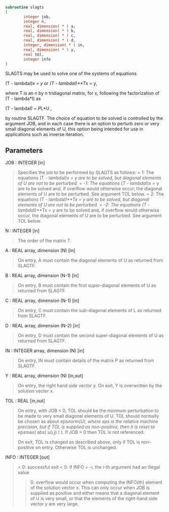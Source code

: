 ```fortran
subroutine slagts
(
        integer job,
        integer n,
        real, dimension( * ) a,
        real, dimension( * ) b,
        real, dimension( * ) c,
        real, dimension( * ) d,
        integer, dimension( * ) in,
        real, dimension( * ) y,
        real tol,
        integer info
)
```

SLAGTS may be used to solve one of the systems of equations

(T - lambda*I)*x = y   or   (T - lambda*I)**T*x = y,

where T is an n by n tridiagonal matrix, for x, following the
factorization of (T - lambda*I) as

(T - lambda*I) = P*L*U ,

by routine SLAGTF. The choice of equation to be solved is
controlled by the argument JOB, and in each case there is an option
to perturb zero or very small diagonal elements of U, this option
being intended for use in applications such as inverse iteration.

## Parameters
JOB : INTEGER [in]
> Specifies the job to be performed by SLAGTS as follows:
> =  1: The equations  (T - lambda*I)x = y  are to be solved,
> but diagonal elements of U are not to be perturbed.
> = -1: The equations  (T - lambda*I)x = y  are to be solved
> and, if overflow would otherwise occur, the diagonal
> elements of U are to be perturbed. See argument TOL
> below.
> =  2: The equations  (T - lambda*I)**Tx = y  are to be solved,
> but diagonal elements of U are not to be perturbed.
> = -2: The equations  (T - lambda*I)**Tx = y  are to be solved
> and, if overflow would otherwise occur, the diagonal
> elements of U are to be perturbed. See argument TOL
> below.

N : INTEGER [in]
> The order of the matrix T.

A : REAL array, dimension (N) [in]
> On entry, A must contain the diagonal elements of U as
> returned from SLAGTF.

B : REAL array, dimension (N-1) [in]
> On entry, B must contain the first super-diagonal elements of
> U as returned from SLAGTF.

C : REAL array, dimension (N-1) [in]
> On entry, C must contain the sub-diagonal elements of L as
> returned from SLAGTF.

D : REAL array, dimension (N-2) [in]
> On entry, D must contain the second super-diagonal elements
> of U as returned from SLAGTF.

IN : INTEGER array, dimension (N) [in]
> On entry, IN must contain details of the matrix P as returned
> from SLAGTF.

Y : REAL array, dimension (N) [in,out]
> On entry, the right hand side vector y.
> On exit, Y is overwritten by the solution vector x.

TOL : REAL [in,out]
> On entry, with  JOB < 0, TOL should be the minimum
> perturbation to be made to very small diagonal elements of U.
> TOL should normally be chosen as about eps*norm(U), where eps
> is the relative machine precision, but if TOL is supplied as
> non-positive, then it is reset to eps*max( abs( u(i,j) ) ).
> If  JOB > 0  then TOL is not referenced.
> 
> On exit, TOL is changed as described above, only if TOL is
> non-positive on entry. Otherwise TOL is unchanged.

INFO : INTEGER [out]
> = 0: successful exit
> < 0: if INFO = -i, the i-th argument had an illegal value
> > 0: overflow would occur when computing the INFO(th)
> element of the solution vector x. This can only occur
> when JOB is supplied as positive and either means
> that a diagonal element of U is very small, or that
> the elements of the right-hand side vector y are very
> large.
